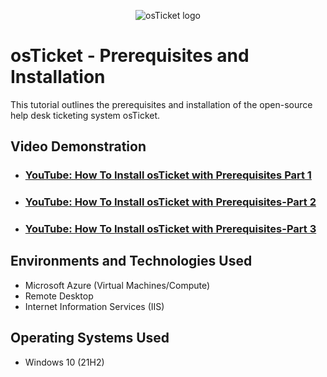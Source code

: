 <p align="center">
<img src="https://i.imgur.com/Clzj7Xs.png" alt="osTicket logo"/>
</p>

<h1>osTicket - Prerequisites and Installation</h1>
This tutorial outlines the prerequisites and installation of the open-source help desk ticketing system osTicket.<br />


<h2>Video Demonstration</h2>

- ### [YouTube: How To Install osTicket with Prerequisites Part 1](https://youtu.be/TTA0u76YLMI)
- ### [YouTube: How To Install osTicket with Prerequisites-Part 2](https://youtu.be/LgZKGfuXkls)
- ### [YouTube: How To Install osTicket with Prerequisites-Part 3](https://youtu.be/9oWL6O1vDBk)

<h2>Environments and Technologies Used</h2>

- Microsoft Azure (Virtual Machines/Compute)
- Remote Desktop
- Internet Information Services (IIS)

<h2>Operating Systems Used </h2>

- Windows 10</b> (21H2)

